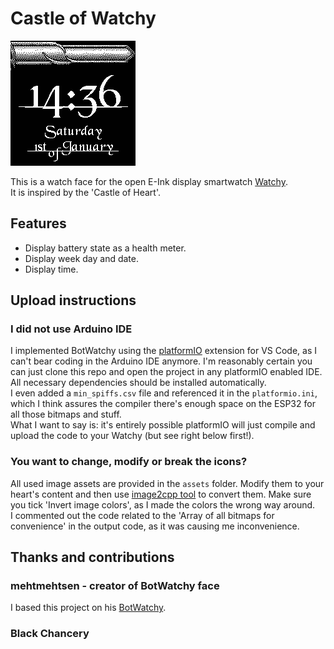 # Castle of Watchy

![alt text](Watchface.gif "This is what you will get")

This is a watch face for the open E-Ink display smartwatch [Watchy](https://watchy.sqfmi.com/).  
It is inspired by the 'Castle of Heart'.

## Features

- Display battery state as a health meter.
- Display week day and date.
- Display time.

## Upload instructions

### I did not use Arduino IDE

I implemented BotWatchy using the [platformIO](https://platformio.org/) extension for VS Code, as I can't bear coding in the Arduino IDE anymore. I'm reasonably certain you can just clone this repo and open the project in any platformIO enabled IDE. All necessary dependencies should be installed automatically.  
I even added a `min_spiffs.csv` file and referenced it in the `platformio.ini`, which I think assures the compiler there's enough space on the ESP32 for all those bitmaps and stuff.  
What I want to say is: it's entirely possible platformIO will just compile and upload the code to your Watchy (but see right below first!).

### You want to change, modify or break the icons?

All used image assets are provided in the `assets` folder. Modify them to your heart's content and then use [image2cpp tool](http://javl.github.io/image2cpp/) to convert them. Make sure you tick 'Invert image colors', as I made the colors the wrong way around.  
I commented out the code related to the 'Array of all bitmaps for convenience' in the output code, as it was causing me inconvenience.

## Thanks and contributions

### mehtmehtsen - creator of BotWatchy face

I based this project on his [BotWatchy](https://github.com/mehtmehtsen/BotWatchy).

### Black Chancery
